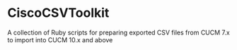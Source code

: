 # CiscoCSVToolkit
A collection of Ruby scripts for preparing exported CSV files from CUCM 7.x to import into CUCM 10.x and above

